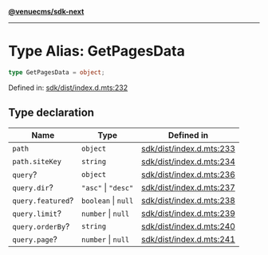 [**@venuecms/sdk-next**](../Index.md)

***

# Type Alias: GetPagesData

```ts
type GetPagesData = object;
```

Defined in: [sdk/dist/index.d.mts:232](https://github.com/venuecms/sdk/blob/6283acc845335a99eac7e210bd07dad1da30061f/packages/sdk/dist/index.d.mts#L232)

## Type declaration

| Name | Type | Defined in |
| ------ | ------ | ------ |
| <a id="path"></a> `path` | `object` | [sdk/dist/index.d.mts:233](https://github.com/venuecms/sdk/blob/6283acc845335a99eac7e210bd07dad1da30061f/packages/sdk/dist/index.d.mts#L233) |
| `path.siteKey` | `string` | [sdk/dist/index.d.mts:234](https://github.com/venuecms/sdk/blob/6283acc845335a99eac7e210bd07dad1da30061f/packages/sdk/dist/index.d.mts#L234) |
| <a id="query"></a> `query`? | `object` | [sdk/dist/index.d.mts:236](https://github.com/venuecms/sdk/blob/6283acc845335a99eac7e210bd07dad1da30061f/packages/sdk/dist/index.d.mts#L236) |
| `query.dir`? | `"asc"` \| `"desc"` | [sdk/dist/index.d.mts:237](https://github.com/venuecms/sdk/blob/6283acc845335a99eac7e210bd07dad1da30061f/packages/sdk/dist/index.d.mts#L237) |
| `query.featured`? | `boolean` \| `null` | [sdk/dist/index.d.mts:238](https://github.com/venuecms/sdk/blob/6283acc845335a99eac7e210bd07dad1da30061f/packages/sdk/dist/index.d.mts#L238) |
| `query.limit`? | `number` \| `null` | [sdk/dist/index.d.mts:239](https://github.com/venuecms/sdk/blob/6283acc845335a99eac7e210bd07dad1da30061f/packages/sdk/dist/index.d.mts#L239) |
| `query.orderBy`? | `string` | [sdk/dist/index.d.mts:240](https://github.com/venuecms/sdk/blob/6283acc845335a99eac7e210bd07dad1da30061f/packages/sdk/dist/index.d.mts#L240) |
| `query.page`? | `number` \| `null` | [sdk/dist/index.d.mts:241](https://github.com/venuecms/sdk/blob/6283acc845335a99eac7e210bd07dad1da30061f/packages/sdk/dist/index.d.mts#L241) |
